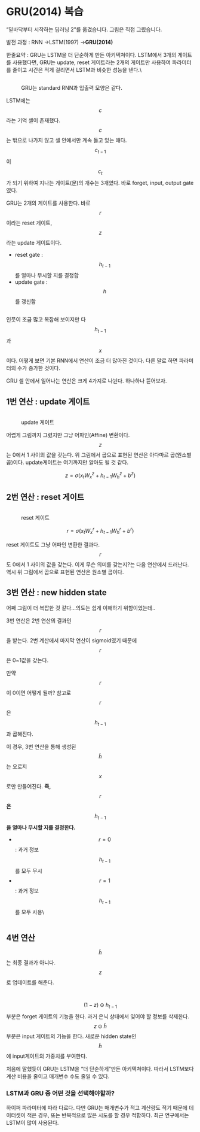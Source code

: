 # GRU(2014) 복습

“밑바닥부터 시작하는 딥러닝 2”를 옮겼습니다. 그림은 직접 그렸습니다.

발전 과정 : RNN →LSTM(1997) →**GRU(2014)**

한줄요약 : GRU는 LSTM을 더 단순하게 만든 아키텍쳐이다. LSTM에서 3개의 게이트를 사용했다면, GRU는 update, reset 게이트라는 2개의 게이트만 사용하여 파라미터를 줄이고 시간은 적게 걸리면서 LSTM과 비슷한 성능을 낸다.\


<figure><img src="../.gitbook/assets/image (11).png" alt=""><figcaption><p>GRU는 standard RNN과 입출력 모양은 같다.</p></figcaption></figure>

LSTM에는 $$c$$라는 기억 셀이 존재했다. $$c$$는 밖으로 나가지 않고 셀 안에서만 계속 돌고 있는 애다. $$c_{t-1}$$이 $$c_t$$가 되기 위하여 지나는 게이트(문)의 개수는 3개였다. 바로 forget, input, output gate였다.

GRU는 2개의 게이트를 사용한다. 바로 $$r$$이라는 reset 게이트, $$z$$라는 update 게이트이다.

* reset gate : $$h_{t-1}$$를 얼마나 무시할 지를 결정함
* update gate : $$h$$를 갱신함

<figure><img src="../.gitbook/assets/image (8).png" alt=""><figcaption></figcaption></figure>

인풋이 조금 많고 복잡해 보이지만 다 $$h_{t-1}$$과 $$x$$이다. 어떻게 보면 기본 RNN에서 연산이 조금 더 많아진 것이다. 다른 말로 하면 파라미터의 수가 증가한 것이다.

GRU 셀 안에서 일어나는 연산은 크게 4가지로 나뉜다. 하나하나 뜯어보자.

## 1번 연산 : update 게이트 <a href="#e640" id="e640"></a>

<figure><img src="../.gitbook/assets/image (3) (1).png" alt=""><figcaption><p>update 게이트</p></figcaption></figure>

어렵게 그림까지 그렸지만 그냥 어파인(Affine) 변환이다. $$z$$는 0에서 1 사이의 값을 갖는다. 위 그림에서 곱으로 표현된 연산은 아다마르 곱(원소별 곱)이다. update게이트는 여기까지만 알아도 될 것 같다.

$$
z=\sigma(x_tW_x^z + h_{t-1}W_h^z + b^z)
$$

## 2번 연산 : reset 게이트

<figure><img src="../.gitbook/assets/image (2) (1).png" alt=""><figcaption><p>reset 게이트</p></figcaption></figure>

$$
r=\sigma(x_tW_x^r + h_{t-1}W_h^r + b^r)
$$

reset 게이트도 그냥 어파인 변환한 결과다. $$r$$도 0에서 1 사이의 값을 갖는다. 이게 무슨 의미를 갖는지?는 다음 연산에서 드러난다. 역시 위 그림에서 곱으로 표현된 연산은 원소별 곱이다.

## 3번 연산 : new hidden state <a href="#56f9" id="56f9"></a>

어째 그림이 더 복잡한 것 같다…의도는 쉽게 이해하기 위함이었는데..

3번 연산은 2번 연산의 결과인 $$r$$을 받는다. 2번 계산에서 마지막 연산이 sigmoid였기 때문에 $$r$$은 0\~1값을 갖는다.

만약 $$r$$이 0이면 어떻게 될까? 참고로 $$r$$은 $$h_{t-1}$$과 곱해진다.

이 경우, 3번 연산을 통해 생성된 $$\tilde{h}$$는 오로지 $$x$$로만 만들어진다. **즉,** $$r$$**은** $$h_{t-1}$$**을 얼마나 무시할 지를 결정한다.**

* $$r=0$$ : 과거 정보 $$h_{t-1}$$를 모두 무시
* $$r=1$$ : 과거 정보 $$h_{t-1}$$를 모두 사용\


<figure><img src="../.gitbook/assets/image (5) (3).png" alt=""><figcaption></figcaption></figure>

## 4번 연산

$$\tilde{h}$$는 최종 결과가 아니다. $$z$$로 업데이트를 해준다.

<figure><img src="../.gitbook/assets/image (33).png" alt=""><figcaption></figcaption></figure>

<figure><img src="../.gitbook/assets/image (6).png" alt=""><figcaption></figcaption></figure>

$$(1-z)\odot h_{t-1}$$ 부분은 forget 게이트의 기능을 한다. 과거 은닉 상태에서 잊어야 할 정보를 삭제한다. $$z \odot \tilde{h}$$부분은 input 게이트의 기능을 한다. 새로운 hidden state인 $$\tilde{h}$$에 input게이트의 가중치를 부여한다.



처음에 말했듯이 GRU는 LSTM을 “더 단순하게”만든 아키텍쳐이다. 따라서 LSTM보다 계산 비용을 줄이고 매개변수 수도 줄일 수 있다.

### LSTM과 GRU 중 어떤 것을 선택해야할까? <a href="#5dd2" id="5dd2"></a>

하이퍼 파라미터에 따라 다르다. 다만 GRU는 매개변수가 적고 계산량도 적기 때문에 데이터셋이 적은 경우, 또는 반복적으로 많은 시도를 할 경우 적합하다. 최근 연구에서는 LSTM이 많이 사용된다.





